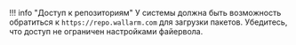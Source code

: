 !!! info "Доступ к репозиториям"
    У системы должна быть возможность обратиться к `https://repo.wallarm.com` для загрузки пакетов. Убедитесь, что доступ не ограничен настройками файервола.